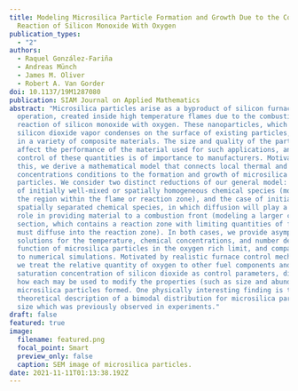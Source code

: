 ```yaml
---
title: Modeling Microsilica Particle Formation and Growth Due to the Combustion
  Reaction of Silicon Monoxide With Oxygen
publication_types:
  - "2"
authors:
  - Raquel González-Fariña
  - Andreas Münch
  - James M. Oliver
  - Robert A. Van Gorder
doi: 10.1137/19M1287080
publication: SIAM Journal on Applied Mathematics
abstract: "Microsilica particles arise as a byproduct of silicon furnace
  operation, created inside high temperature flames due to the combustion
  reaction of silicon monoxide with oxygen. These nanoparticles, which grow as
  silicon dioxide vapor condenses on the surface of existing particles, are used
  in a variety of composite materials. The size and quality of the particles
  affect the performance of the material used for such applications, and hence
  control of these quantities is of importance to manufacturers. Motivated by
  this, we derive a mathematical model that connects local thermal and chemical
  concentrations conditions to the formation and growth of microsilica
  particles. We consider two distinct reductions of our general model: the case
  of initially well-mixed or spatially homogeneous chemical species (modeling
  the region within the flame or reaction zone), and the case of initially
  spatially separated chemical species, in which diffusion will play a dominant
  role in providing material to a combustion front (modeling a larger cross
  section, which contains a reaction zone with limiting quantities of fuel which
  must diffuse into the reaction zone). In both cases, we provide asymptotic
  solutions for the temperature, chemical concentrations, and number density
  function of microsilica particles in the oxygen rich limit, and compare them
  to numerical simulations. Motivated by realistic furnace control mechanisms,
  we treat the relative quantity of oxygen to other fuel components and the
  saturation concentration of silicon dioxide as control parameters, discussing
  how each may be used to modify the properties (such as size and abundance) of
  microsilica particles formed. One physically interesting finding is the
  theoretical description of a bimodal distribution for microsilica particle
  size which was previously observed in experiments."
draft: false
featured: true
image:
  filename: featured.png
  focal_point: Smart
  preview_only: false
  caption: SEM image of microsilica particles.
date: 2021-11-11T01:13:38.192Z
---
```

